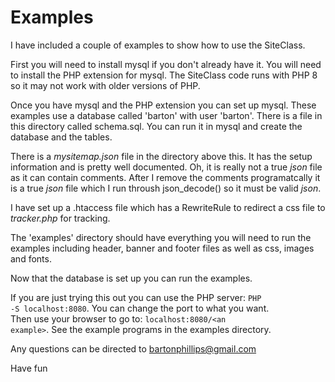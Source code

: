 # Examples

I have included a couple of examples to show how to use the SiteClass.

First you will need to install mysql if you don't already have it. You will need to install the PHP extension for mysql. The SiteClass code
runs with PHP 8 so it may not work with older versions of PHP.

Once you have mysql and the PHP extension you can set up mysql. These examples use a database called 'barton' with user 'barton'. There is
a file in this directory called schema.sql. You can run it in mysql and create the database and the tables.

There is a *mysitemap.json* file in the directory above this. It has the setup information and is pretty well documented. Oh, it is really
not a true *json* file as it can contain comments. After I remove the comments programatcally it is a true *json* file which I run
throush json_decode() so it must be valid *json*.

I have set up a .htaccess file which has a RewriteRule to redirect a css file to *tracker.php* for tracking.

The 'examples' directory should have everything you will need to run the examples including header, banner and footer files as well as css, 
images and fonts.

Now that the database is set up you can run the examples.

If you are just trying this out you can use the PHP server: <code>PHP -S localhost:8080</code>. You can change the port to what you want.   
Then use your browser to go to: <code>localhost:8080/&lt;an example&gt;</code>. See the example programs in the examples directory.

Any questions can be directed to bartonphillips@gmail.com

Have fun

